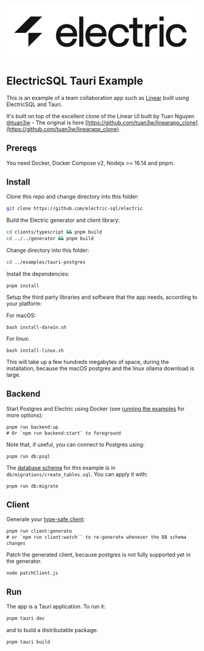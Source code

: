 <a href="https://electric-sql.com">
  <picture>
    <source media="(prefers-color-scheme: dark)"
        srcset="https://raw.githubusercontent.com/electric-sql/meta/main/identity/ElectricSQL-logo-light-trans.svg"
    />
    <source media="(prefers-color-scheme: light)"
        srcset="https://raw.githubusercontent.com/electric-sql/meta/main/identity/ElectricSQL-logo-black.svg"
    />
    <img alt="ElectricSQL logo"
        src="https://raw.githubusercontent.com/electric-sql/meta/main/identity/ElectricSQL-logo-black.svg"
    />
  </picture>
</a>

# ElectricSQL Tauri Example

This is an example of a team collaboration app such as [Linear](https://linear.app) built using ElectricSQL and Tauri.

It's built on top of the excellent clone of the Linear UI built by
Tuan Nguyen [@tuan3w](https://github.com/tuan3w) - The original is here
[https://github.com/tuan3w/linearapp_clone](https://github.com/tuan3w/linearapp_clone).

## Prereqs

You need Docker, Docker Compose v2, Nodejs >= 16.14 and pnpm.

## Install

Clone this repo and change directory into this folder:

```sh
git clone https://github.com/electric-sql/electric
```

Build the Electric generator and client library:

```sh
cd clients/typescript && pnpm build
cd ../../generator && pnpm build
```

Change directory into this folder:

```sh
cd ../examples/tauri-postgres
```

Install the dependencies:

```shell
pnpm install
```

Setup the third party libraries and software that the app needs, according to your platform:

For macOS:
```
bash install-darwin.sh
```

For linux:
```
bash install-linux.sh
```

This will take up a few hundreds megabytes of space, during the installation, because the macOS postgres and the linux ollama download is large.

## Backend

Start Postgres and Electric using Docker (see [running the examples](https://electric-sql.com/docs/examples/notes/running) for more options):

```shell
pnpm run backend:up
# Or `npm run backend:start` to foreground
```

Note that, if useful, you can connect to Postgres using:

```shell
pnpm run db:psql
```

The [database schema](https://electric-sql.com/docs/usage/data-modelling) for this example is in `db/migrations/create_tables.sql`.
You can apply it with:

```shell
pnpm run db:migrate
```

## Client

Generate your [type-safe client](https://electric-sql.com/docs/usage/data-access/client):

```shell
pnpm run client:generate
# or `npm run client:watch`` to re-generate whenever the DB schema changes
```

Patch the generated client, because postgres is not fully supported yet in the generator.

```shell
node patchClient.js
```

## Run

The app is a Tauri application. To run it:

```bash
pnpm tauri dev
```

and to build a distributable package:

```bash
pnpm tauri build
```

